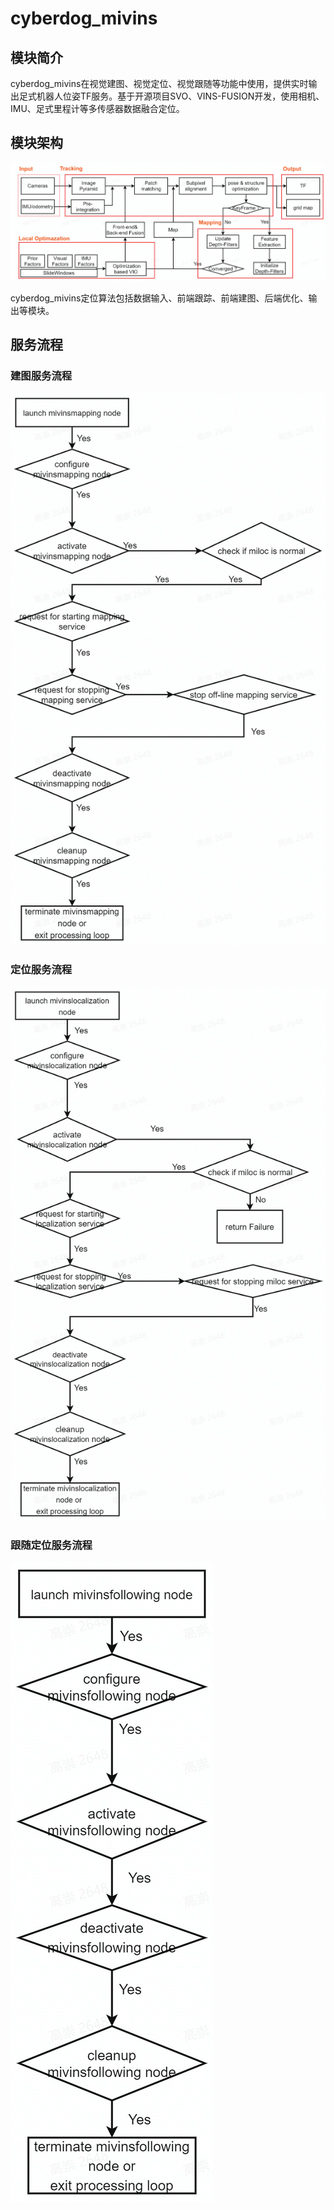 # cyberdog_mivins

## 模块简介

cyberdog_mivins在视觉建图、视觉定位、视觉跟随等功能中使用，提供实时输出足式机器人位姿TF服务。基于开源项目SVO、VINS-FUSION开发，使用相机、IMU、足式里程计等多传感器数据融合定位。

## 模块架构

![cyberdog_mivins_architecture](./image/cyberdog_mivins/cyberdog_mivins_architecture.jpg)

cyberdog_mivins定位算法包括数据输入、前端跟踪、前端建图、后端优化、输出等模块。

## 服务流程

### 建图服务流程
![mivins_mapping_process](./image/cyberdog_mivins/mivins_mapping_process.jpg)

### 定位服务流程

![mivins_localization_process](./image/cyberdog_mivins/mivins_localization_process.jpg)

### 跟随定位服务流程
![mivins_following_process](./image/cyberdog_mivins/mivins_following_process.jpg)
